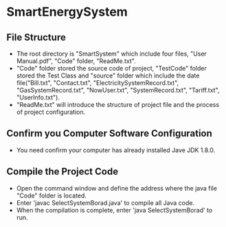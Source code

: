 # SmartEnergySystem

## File Structure

- The root directory is "SmartSystem" which include four files, "User Manual.pdf", "Code" folder, "ReadMe.txt".
- "Code" folder stored the source code of project, "TestCode" folder stored the Test Class and "source" folder which include the date file("Bill.txt", "Contact.txt", "ElectricitySystemRecord.txt", "GasSystemRecord.txt", "NowUser.txt", "SystemRecord.txt", "Tariff.txt", "UserInfo.txt").  
- "ReadMe.txt" will introduce the structure of project file and the process of project configuration.

## Confirm you Computer Software Configuration
- You need confirm your computer has already installed Jave JDK 1.8.0.

## Compile the Project Code
- Open the command window and define the address where the java file "Code" folder is located. 
- Enter 'javac SelectSystemBorad.java' to compile all Java code.
- When the compilation is complete, enter 'java SelectSystemBorad' to run.

